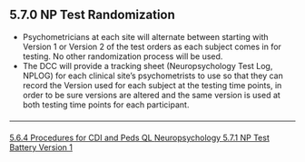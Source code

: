## 5.7.0 NP Test Randomization

* Psychometricians at each site will alternate between starting with Version 1 or Version 2
of the test orders as each subject comes in for testing. No other randomization process
will be used.
* The DCC will provide a tracking sheet (Neuropsychology Test Log, NPLOG) for each
clinical site’s psychometrists to use so that they can record the Version used for each
subject at the testing time points, in order to be sure versions are altered and the same
version is used at both testing time points for each participant.


<hr class="soften" style="margin-top: 20px;margin-bottom: 20px;"/>

<div class="center">
<div class="btn-group">
  <a href=":pages_path:/manuals/neuropsychology/5-06-04-procedures-cdi-peds-ql.md" class="btn btn-default">
    <span class="glyphicon glyphicon-chevron-left"></span>
    5.6.4 Procedures for CDI and Peds QL
  </a>

  <a href=":pages_path:/manuals/neuropsychology" class="btn btn-default">
    <span class="glyphicon glyphicon-chevron-up"></span>
    Neuropsychology
  </a>

  <a href=":pages_path:/manuals/neuropsychology/5-07-01-np-test-battery-v1.md" class="btn btn-success">
    5.7.1 NP Test Battery Version 1
    <span class="glyphicon glyphicon-chevron-right"></span>
  </a>
</div>
</div>